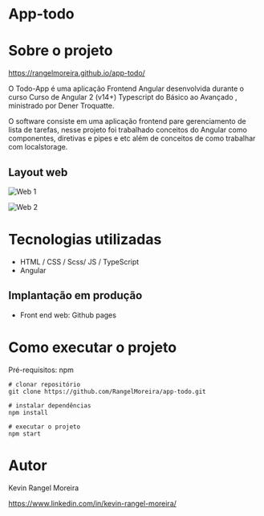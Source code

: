 # App-todo



# Sobre o projeto

https://rangelmoreira.github.io/app-todo/

O Todo-App é uma aplicação Frontend Angular desenvolvida durante o curso Curso de Angular 2 (v14+) Typescript do Básico ao Avançado
, ministrado por Dener Troquatte.

O software consiste em uma aplicação frontend pare gerenciamento de lista de tarefas, nesse projeto foi trabalhado conceitos do Angular como componentes, diretivas e pipes e etc além de conceitos de como trabalhar com localstorage.


## Layout web

![Web 1](https://raw.githubusercontent.com/RangelMoreira/app-todo/main/assets/tela1.png)

![Web 2](https://raw.githubusercontent.com/RangelMoreira/app-todo/main/assets/tela-com-tarefas.png)

# Tecnologias utilizadas

- HTML / CSS / Scss/ JS / TypeScript
- Angular

## Implantação em produção

- Front end web: Github pages

# Como executar o projeto

Pré-requisitos: npm

```
# clonar repositório
git clone https://github.com/RangelMoreira/app-todo.git

# instalar dependências
npm install

# executar o projeto
npm start
```

# Autor

Kevin Rangel Moreira

https://www.linkedin.com/in/kevin-rangel-moreira/
